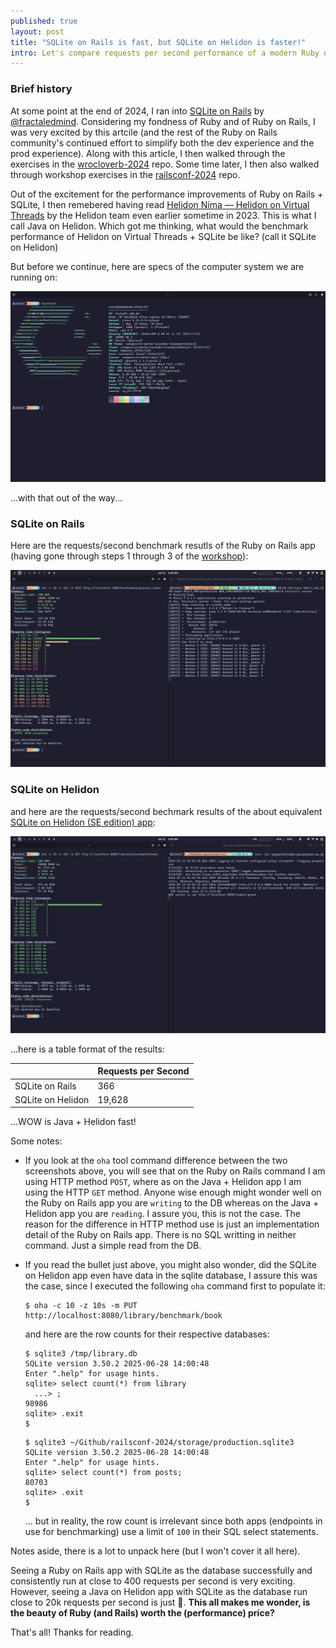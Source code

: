 ```yaml
---
published: true
layout: post
title: "SQLite on Rails is fast, but SQLite on Helidon is faster!"
intro: Let's compare requests per second performance of a modern Ruby on Rails app vs a modern Java on Helidon app
---
```


### Brief history

At some point at the end of 2024, I ran into [SQLite on Rails][0] by [@fractaledmind][1]. Considering my fondness of Ruby and of Ruby on Rails, I was very excited by this artcile (and the rest of the Ruby on Rails community's continued effort to simplify both the dev experience and the prod experience). Along with this article, I then walked through the exercises in the [wrocloverb-2024][2] repo. Some time later, I then also walked through workshop exercises in the [railsconf-2024][3] repo.

Out of the excitement for the performance improvements of Ruby on Rails + SQLite, I then remebered having read [Helidon Níma — Helidon on Virtual Threads][4] by the Helidon team even earlier sometime in 2023. This is what I call Java on Helidon. Which got me thinking, what would the benchmark performance of Helidon on Virtual Threads + SQLite be like? (call it SQLite on Helidon)

But before we continue, here are specs of the computer system we are running on:

![fastfetch_screenshot](/assets/images/julia-fastfetch.png "Computer System information using fastfetch")

...with that out of the way...

### SQLite on Rails

Here are the requests/second benchmark resutls of the Ruby on Rails app (having gone through steps 1 through 3 of the [workshop][5]):

![ruby_on_rails_benchmark_screenshot](/assets/images/ruby-on-rails-http-benchmark-performance.png "SQLite on Rails Benchmark Performance")

### SQLite on Helidon

and here are the requests/second bechmark results of the about equivalent [SQLite on Helidon (SE edition) app][6]:

![java_on_helidon_benchmark_screenshot](/assets/images/java-on-helidon-http-benchmark-performance.png "SQLite on Helidon Benchmark Performance")

...here is a table format of the results:

|                   | Requests per Second |
| ----------------- | ------------------- |
| SQLite on Rails   | 366                 |
| SQLite on Helidon | 19,628              |

...WOW is Java + Helidon fast!

Some notes:

- If you look at the `oha` tool command difference between the two screenshots above, you will see that on the Ruby on Rails command I am using HTTP method `POST`, where as on the Java + Helidon app I am using the HTTP `GET` method. Anyone wise enough might wonder well on the Ruby on Rails app you are `writing` to the DB whereas on the Java + Helidon app you are `reading`. I assure you, this is not the case. The reason for the difference in HTTP method use is just an implementation detail of the Ruby on Rails app. There is no SQL writting in neither command. Just a simple read from the DB.
- If you read the bullet just above, you might also wonder, did the SQLite on Helidon app even have data in the sqlite database, I assure this was the case, since I executed the following `oha` command first to populate it:

  ```
  $ oha -c 10 -z 10s -m PUT http://localhost:8080/library/benchmark/book
  ```

  and here are the row counts for their respective databases:

  ```
  $ sqlite3 /tmp/library.db
  SQLite version 3.50.2 2025-06-28 14:00:48
  Enter ".help" for usage hints.
  sqlite> select count(*) from library
    ...> ;
  98986
  sqlite> .exit
  $
  ```

  ```
  $ sqlite3 ~/Github/railsconf-2024/storage/production.sqlite3
  SQLite version 3.50.2 2025-06-28 14:00:48
  Enter ".help" for usage hints.
  sqlite> select count(*) from posts;
  80703
  sqlite> .exit
  $
  ```

  ... but in reality, the row count is irrelevant since both apps (endpoints in use for benchmarking) use a limit of `100` in their SQL select statements.

Notes aside, there is a lot to unpack here (but I won't cover it all here).

Seeing a Ruby on Rails app with SQLite as the database successfully and consistently run at close to 400 requests per second is very exciting. However, seeing a Java on Helidon app with SQLite as the database run close to 20k requests per second is just 🤯. **This all makes me wonder, is the beauty of Ruby (and Rails) worth the (performance) price?**

That's all! Thanks for reading.

[0]: https://fractaledmind.github.io/2024/04/15/sqlite-on-rails-the-how-and-why-of-optimal-performance/
[1]: https://github.com/fractaledmind
[2]: https://github.com/fractaledmind/wrocloverb-2024
[3]: https://github.com/fractaledmind/railsconf-2024
[4]: https://medium.com/helidon/helidon-n%C3%ADma-helidon-on-virtual-threads-130bb2ea2088
[5]: github.com/fractaledmind/railsconf-2024/tree/workshop/workshop
[6]: https://github.com/rrevi/sqlite-on-helidon-quickstart-se
